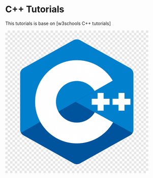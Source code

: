 # C++ Tutorials

This tutorials is base on [w3schools C++ tutorials]

![](https://github.com/afif-dev/cpp-tutorials/blob/main/c++_logo.png)
